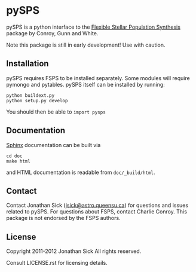pySPS
=====

pySPS is a python interface to the [Flexible Stellar Population Synthesis](https://www.cfa.harvard.edu/~cconroy/FSPS.html)
package by Conroy, Gunn and White.

Note this package is still in early development! Use with caution.

Installation
------------

pySPS requires FSPS to be installed separately. Some modules will require pymongo and pytables. pySPS itself can be installed by running:

    python buildext.py
    python setup.py develop

You should then be able to `import pysps`

Documentation
-------------

[Sphinx](http://sphinx.pocoo.org/) documentation can be built via

    cd doc
    make html

and HTML documentation is readable from `doc/_build/html`.


Contact
-------

Contact Jonathan Sick (jsick@astro.queensu.ca) for questions and issues related to pySPS. For questions about FSPS, contact Charlie Conroy. This package is not endorsed by the FSPS authors.

License
-------

Copyright 2011-2012 Jonathan Sick
All rights reserved.

Consult LICENSE.rst for licensing details.
